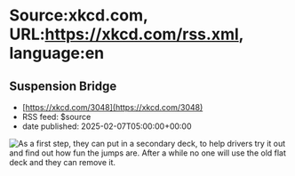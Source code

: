 # Source:xkcd.com, URL:https://xkcd.com/rss.xml, language:en

## Suspension Bridge
 - [https://xkcd.com/3048](https://xkcd.com/3048)
 - RSS feed: $source
 - date published: 2025-02-07T05:00:00+00:00

<img src="https://imgs.xkcd.com/comics/suspension_bridge.png" title="As a first step, they can put in a secondary deck, to help drivers try it out and find out how fun the jumps are. After a while no one will use the old flat deck and they can remove it." alt="As a first step, they can put in a secondary deck, to help drivers try it out and find out how fun the jumps are. After a while no one will use the old flat deck and they can remove it." />

